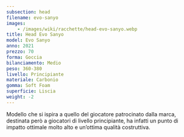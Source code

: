 ```yaml
---
subsection: head
filename: evo-sanyo
images:
    - /images/wiki/racchette/head-evo-sanyo.webp
title: Head Evo Sanyo
model: Evo Sanyo
anno: 2021
prezzo: 70
forma: Goccia
bilanciamento: Medio
peso: 360-380
livello: Principiante
materiale: Carbonio
gomma: Soft Foam
superficie: Liscia
weight: -2
---
```

Modello che si ispira a quello del giocatore patrocinato dalla marca, destinata però a giocatori di livello principiante, ha infatti un punto di impatto ottimale molto alto e un’ottima qualità costruttiva.